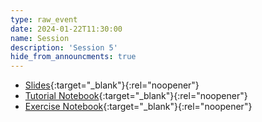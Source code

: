 ```yaml
---
type: raw_event
date: 2024-01-22T11:30:00
name: Session
description: 'Session 5'
hide_from_announcments: true
---
```



* [Slides](https://pynoon.github.io/curriculum/week_5/slides.html){:target="_blank"}{:rel="noopener"}
* [Tutorial Notebook](https://colab.research.google.com/github/pynoon/curriculum/blob/main/week_5/week_5_tutorial.ipynb){:target="_blank"}{:rel="noopener"}
* [Exercise Notebook](https://colab.research.google.com/github/pynoon/curriculum/blob/main/week_5/week_5_exercise.ipynb){:target="_blank"}{:rel="noopener"}
